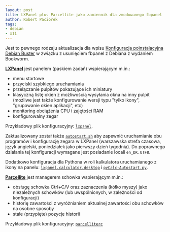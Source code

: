 ```yaml
---
layout: post
title: LXPanel plus Parcellite jako zamiennik dla zmodowanego fbpanel
author: Robert Paciorek
tags:
- debian
- x11
---
```


Jest to pewnego rodzaju aktualizacja dla wpisu [Konfiguracja poinstalacyjna Debian Buster](/2020/07/01/buster-post-install.html) w związku z usunięciem fbpanel z Debiana z wydaniem Bookworm.

[**LXPanel**](https://packages.debian.org/stable/lxpanel) jest panelem (paskiem zadań) wspierającym m.in.:

* menu startowe
* przyciski szybkiego uruchamiania
* przełączanie pulpitów pokazujące ich miniatury
* klasyczną listę okien z możliwością wysyłania okna na inny pulpit (możliwe jest także konfigurowanie wersji typu "tylko ikony", "grupowanie okien aplikacji", etc)
* monitoring obciążenia CPU i zajętości RAM
* konfigurowalny zegar

Przykładowy plik konfiguracyjny: [`lxpanel`](/files/linux-configs/lxpanel).

Zaktualizowany został także [`autostart.sh`](/files/linux-configs/openbox-autostart.sh) aby zapewnić uruchamianie obu programów i konfigurację zegara w LXPanel (warszawska strefa czasowa, język angielski, poniedziałek jako pierwszy dzień tygodnia). Do poprawnego działania tej konfiguracji wymagane jest posiadanie locali `en_DK.UTF8`.

Dodatkowo konfiguracja dla Pythona w roli kalkulatora uruchamianego z ikony na panelu: [`lxpanel.calculator.desktop`](/files/linux-configs/lxpanel.calculator.desktop) i [`pyCalc-Autostart.py`](/files/linux-configs/pyCalc-Autostart.py).

[**Parcellite**](https://packages.debian.org/stable/parcellite) jest managerem schowka wspierającym m.in.:

* obsługę schowka Ctrl+C/V oraz zaznaczenia (kółko myszy) jako niezależnych schowków (lub uwspólnionych, w zależności od konfiguracji)
* historię zawartości z wyróżnianiem aktualnej zawartości obu schowków na osobne sposoby
* stałe (przypięte) pozycje historii

Przykładowy plik konfiguracyjny: [`parcelliterc`](/files/linux-configs/parcelliterc)
